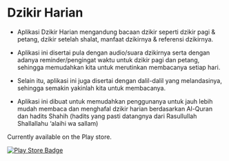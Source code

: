 # Dzikir Harian

* Aplikasi Dzikir Harian mengandung bacaan dzikir seperti dzikir pagi & petang, dzikir setelah shalat, manfaat dzikirnya & referensi dzikirnya.

* Aplikasi ini disertai pula dengan audio/suara dzikirnya serta dengan adanya reminder/pengingat waktu untuk dzikir pagi dan petang, sehingga memudahkan kita untuk merutinkan membacanya setiap hari.

* Selain itu, aplikasi ini juga disertai dengan dalil-dalil yang melandasinya, sehingga semakin yakinlah kita untuk membacanya.

* Aplikasi ini dibuat untuk memudahkan penggunanya untuk jauh lebih mudah membaca dan menghafal dzikir harian berdasarkan Al-Quran dan hadits Shahih (hadits yang pasti datangnya dari Rasullullah Shallallahu ‘alaihi wa sallam)

Currently available on the Play store.

[![Play Store Badge](https://developer.android.com/images/brand/en_app_rgb_wo_60.png)](https://play.google.com/store/apps/details?id=com.zaitunlabs.dzikirharian&hl=en)




